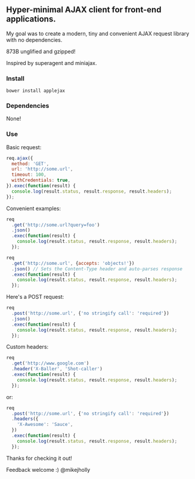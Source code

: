 ## Hyper-minimal AJAX client for front-end applications.

My goal was to create a modern, tiny and convenient AJAX request library with no dependencies.

873B unglified and gzipped!

Inspired by superagent and miniajax.

### Install

`bower install applejax`

### Dependencies

None!

### Use

Basic request:

```js
req.ajax({
  method: 'GET',
  url: 'http://some.url',
  timeout: 100,
  withCredentials: true,
}).exec(function(result) {
  console.log(result.status, result.response, result.headers);
});
```

Convenient examples:

```js
req
  .get('http://some.url?query=foo')
  .json()
  .exec(function(result) {
    console.log(result.status, result.response, result.headers);
  });
```

```js
req
  .get('http://some.url', {accepts: 'objects!'})
  .json() // Sets the Content-Type header and auto-parses response
  .exec(function(result) {
    console.log(result.status, result.response, result.headers);
  });
```

Here's a POST request:

```js
req
  .post('http://some.url', {'no stringify call': 'required'})
  .json()
  .exec(function(result) {
    console.log(result.status, result.response, result.headers);
  });
```

Custom headers:

```js
req
  .get('http://www.google.com')
  .header('X-Baller', 'Shot-caller')
  .exec(function(result) {
    console.log(result.status, result.response, result.headers);
  });
```

or:

```js
req
  .post('http://some.url', {'no stringify call': 'required'})
  .headers({
    'X-Awesome': 'Sauce',
  })
  .exec(function(result) {
    console.log(result.status, result.response, result.headers);
  });
```

Thanks for checking it out!

Feedback welcome :) @mikejholly
